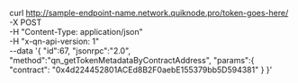 curl http://sample-endpoint-name.network.quiknode.pro/token-goes-here/ \
  -X POST \
  -H "Content-Type: application/json" \
  -H "x-qn-api-version: 1" \
  --data '{
    "id":67,
    "jsonrpc":"2.0",
    "method":"qn_getTokenMetadataByContractAddress",
    "params":{
      "contract": "0x4d224452801ACEd8B2F0aebE155379bb5D594381"
    }
  }'
